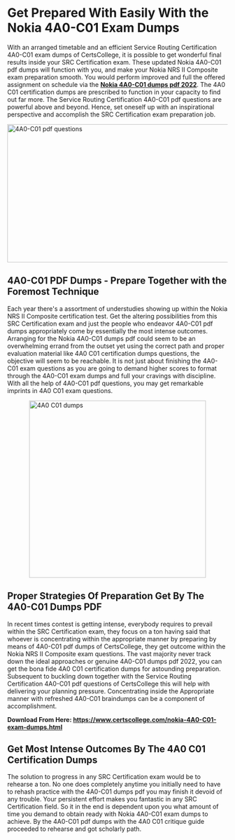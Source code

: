 <h1><strong>Get Prepared With Easily With the Nokia 4A0-C01 Exam Dumps&nbsp;</strong></h1>
<p><span style="font-weight: 400;">With an arranged timetable and an efficient Service Routing Certification 4A0-C01 exam dumps of CertsCollege, it is possible to get wonderful final results inside your SRC Certification exam. These updated Nokia 4A0-C01 pdf dumps will function with you, and make your Nokia NRS II Composite exam preparation smooth. You would perform improved and full the offered assignment on schedule via the <strong><a href="https://www.certscollege.com/nokia-4A0-C01-exam-dumps.html">Nokia 4A0-C01 dumps pdf 2022</a></strong>. The 4A0 C01 certification dumps are prescribed to function in your capacity to find out far more. The Service Routing Certification 4A0-C01 pdf questions are powerful above and beyond. Hence, set oneself up with an inspirational perspective and accomplish the SRC Certification exam preparation job.&nbsp;</span></p>
<p><span style="font-weight: 400;"><img style="display: block; margin-left: auto; margin-right: auto;" src="https://i.ibb.co/CPDK3ps/Yellow-and-Blue-Initiative-Blog-Banner.png" alt="4A0-C01 pdf questions" width="559" height="315" /></span></p>
<h2><strong>4A0-C01 PDF Dumps - Prepare Together with the Foremost Technique</strong></h2>
<p><span style="font-weight: 400;">Each year there's a assortment of understudies showing up within the Nokia NRS II Composite certification test. Get the altering possibilities from this SRC Certification exam and just the people who endeavor 4A0-C01 pdf dumps appropriately come by essentially the most intense outcomes. Arranging for the Nokia 4A0-C01 dumps pdf could seem to be an overwhelming errand from the outset yet using the correct path and proper evaluation material like 4A0 C01 certification dumps questions, the objective will seem to be reachable. It is not just about finishing the 4A0-C01 exam questions as you are going to demand higher scores to format through the 4A0-C01 exam dumps and full your cravings with discipline. With all the help of 4A0-C01 pdf questions, you may get remarkable imprints in 4A0 C01 exam questions.</span></p>
<p><span style="font-weight: 400;"><a href="https://tinyurl.com/2p95h9dy"><img style="display: block; margin-left: auto; margin-right: auto;" src="https://i.ibb.co/9tMrhdY/Teacher-Appreciation-Invitation.png" alt="4A0 C01 dumps " width="404" height="404" /></a></span></p>
<h2><strong>Proper Strategies Of Preparation Get By The 4A0-C01 Dumps PDF</strong></h2>
<p><span style="font-weight: 400;">In recent times contest is getting intense, everybody requires to prevail within the SRC Certification exam, they focus on a ton having said that whoever is concentrating within the appropriate manner by preparing by means of 4A0-C01 pdf dumps of CertsCollege, they get outcome within the Nokia NRS II Composite exam questions. The vast majority never track down the ideal approaches or genuine 4A0-C01 dumps pdf 2022, you can get the bona fide 4A0 C01 certification dumps for astounding preparation. Subsequent to buckling down together with the Service Routing Certification 4A0-C01 pdf questions of CertsCollege this will help with delivering your planning pressure. Concentrating inside the Appropriate manner with refreshed 4A0-C01 braindumps can be a component of accomplishment.</span></p>
<p><span style="font-weight: 400;"><strong>Download From Here: <a href="https://www.certscollege.com/nokia-4A0-C01-exam-dumps.html">https://www.certscollege.com/nokia-4A0-C01-exam-dumps.html</a></strong></span></p>
<h2><strong>Get Most Intense Outcomes By The 4A0 C01 Certification Dumps</strong></h2>
<p><span style="font-weight: 400;">The solution to progress in any SRC Certification exam would be to rehearse a ton. No one does completely anytime you initially need to have to rehash practice with the 4A0-C01 dumps pdf you may finish it devoid of any trouble. Your persistent effort makes you fantastic in any SRC Certification field. So it in the end is dependent upon you what amount of time you demand to obtain ready with Nokia 4A0-C01 exam dumps to achieve. By the 4A0-C01 pdf dumps with the 4A0 C01 critique guide proceeded to rehearse and got scholarly path.</span></p>
